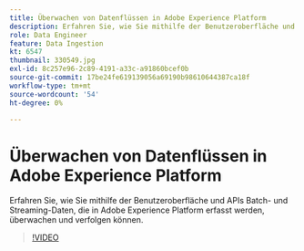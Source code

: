 ```yaml
---
title: Überwachen von Datenflüssen in Adobe Experience Platform
description: Erfahren Sie, wie Sie mithilfe der Benutzeroberfläche und APIs Batch- und Streaming-Daten, die in Adobe Experience Platform erfasst werden, überwachen und verfolgen können.
role: Data Engineer
feature: Data Ingestion
kt: 6547
thumbnail: 330549.jpg
exl-id: 8c257e96-2c89-4191-a33c-a91860bcef0b
source-git-commit: 17be24fe619139056a69190b98610644387ca18f
workflow-type: tm+mt
source-wordcount: '54'
ht-degree: 0%

---
```


# Überwachen von Datenflüssen in Adobe Experience Platform

Erfahren Sie, wie Sie mithilfe der Benutzeroberfläche und APIs Batch- und Streaming-Daten, die in Adobe Experience Platform erfasst werden, überwachen und verfolgen können.

>[!VIDEO](https://video.tv.adobe.com/v/3409475?quality=12&learn=on)

